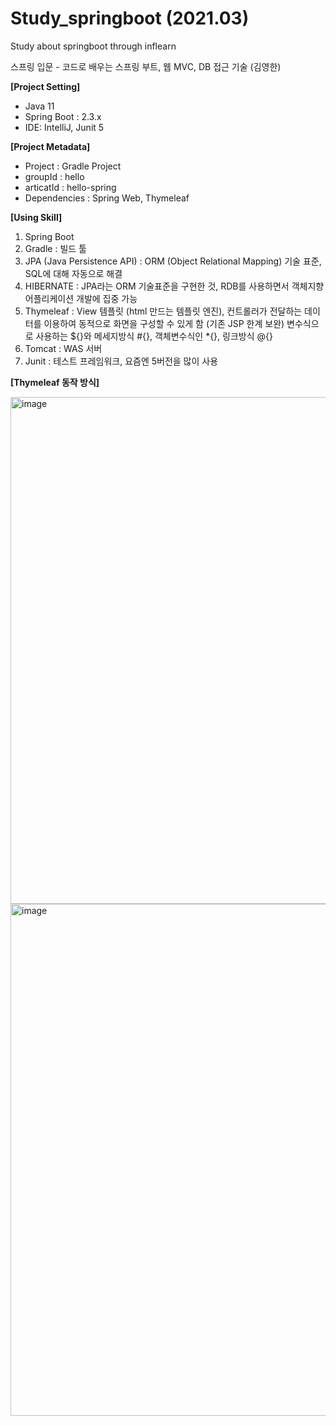 # Study_springboot (2021.03)
Study about springboot through inflearn

스프링 입문 - 코드로 배우는 스프링 부트, 웹 MVC, DB 접근 기술 (김영한)

**[Project Setting]**

- Java 11 
- Spring Boot : 2.3.x
- IDE: IntelliJ, Junit 5

**[Project Metadata]**

- Project : Gradle Project
- groupId : hello
- articatId : hello-spring
- Dependencies : Spring Web, Thymeleaf

**[Using Skill]**
1. Spring Boot
2. Gradle : 빌드 툴
3. JPA (Java Persistence API) : ORM (Object Relational Mapping) 기술 표준, SQL에 대해 자동으로 해결
4. HIBERNATE : JPA라는 ORM 기술표준을 구현한 것, RDB를 사용하면서 객체지향 어플리케이션 개발에 집중 가능
5. Thymeleaf : View 템플릿 (html 만드는 템플릿 엔진), 컨트롤러가 전달하는 데이터를 이용하여 동적으로 화면을 구성할 수 있게 함 (기존 JSP 한계 보완)
               변수식으로 사용하는 ${}와 메세지방식 #{}, 객체변수식인 *{}, 링크방식 @{}
7. Tomcat : WAS 서버
8. Junit : 테스트 프레임워크, 요즘엔 5버전을 많이 사용

**[Thymeleaf 동작 방식]**
 
<img width="811" alt="image" src="https://user-images.githubusercontent.com/26623530/113508421-e54d3580-958a-11eb-935a-df7415894848.png">


<img width="819" alt="image" src="https://user-images.githubusercontent.com/26623530/113566507-c2348b80-9647-11eb-98fc-cf7f265f288d.png">

